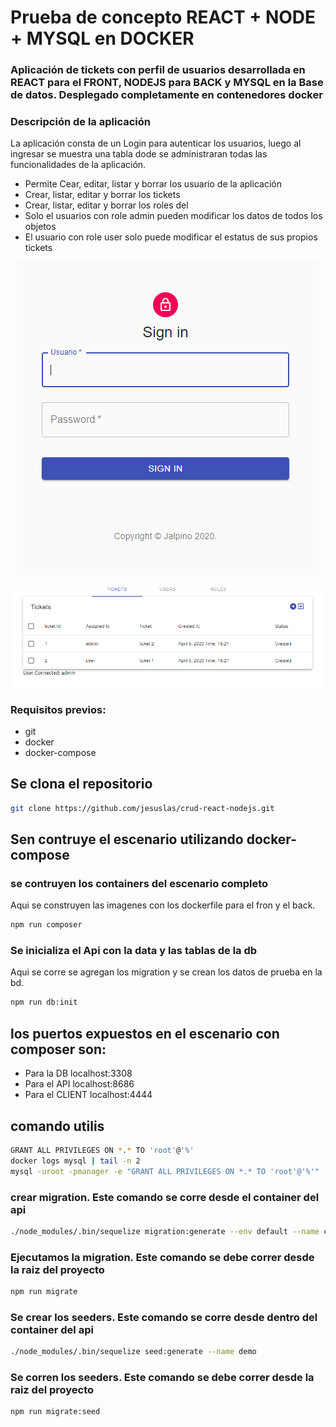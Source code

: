 # Prueba de concepto REACT + NODE + MYSQL en DOCKER
### Aplicación de tickets con perfil de usuarios desarrollada en REACT para el FRONT, NODEJS para BACK y MYSQL en la Base de datos. Desplegado completamente en contenedores docker

### Descripción de la aplicación
La aplicación consta de un Login para autenticar los usuarios, luego al ingresar se muestra una tabla dode se administraran todas las funcionalidades de la aplicación. 
- Permite Cear, editar, listar y borrar los usuario de la aplicación 
- Crear, listar, editar y borrar los tickets 
- Crear, listar, editar y borrar los roles del 
- Solo el usuarios con role admin pueden modificar los datos de todos los objetos
- El usuario con role user solo puede modificar el estatus de sus propios tickets

<p align="center">
  <img  src="https://raw.githubusercontent.com/jesuslas/crud-react-nodejs/master/client/public/login.PNG">
</p>
<p align="center">
  <img src="https://raw.githubusercontent.com/jesuslas/crud-react-nodejs/master/client/public/dashboard.PNG">
</p>

### Requisitos previos:
- git
- docker 
- docker-compose

## Se clona el repositorio
```bash  
git clone https://github.com/jesuslas/crud-react-nodejs.git
```

## Sen contruye el escenario utilizando docker-compose
### se contruyen los containers del escenario completo
Aqui se construyen las imagenes con los dockerfile para el fron y el back.
```bash  
npm run composer
```
### Se inicializa el Api con la data y las tablas de la db
Aqui se corre se agregan los migration y se crean los datos de prueba en la bd.

```bash  
npm run db:init
```

## los puertos expuestos en el escenario con composer son: 
- Para la DB localhost:3308
- Para el API localhost:8686
- Para el CLIENT localhost:4444



## comando utilis
```bash
GRANT ALL PRIVILEGES ON *.* TO 'root'@'%'
docker logs mysql | tail -n 2
mysql -uroot -pmanager -e "GRANT ALL PRIVILEGES ON *.* TO 'root'@'%'"
```
### crear migration. Este comando se corre desde el container del api
```bash 
./node_modules/.bin/sequelize migration:generate --env default --name create-users-table
```
### Ejecutamos la migration. Este comando se debe correr desde la raiz del proyecto
```bash 
npm run migrate
```
### Se crear los seeders. Este comando se corre desde dentro del container del api
```bash 
./node_modules/.bin/sequelize seed:generate --name demo
```
### Se corren los seeders. Este comando se debe correr desde la raiz del proyecto
```bash 
npm run migrate:seed
```
